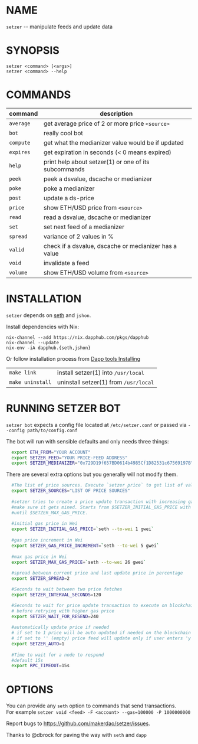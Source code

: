 # NAME
   `setzer` -- manipulate feeds and update data

# SYNOPSIS
   `setzer <command> [<args>]`  
   `setzer <command> --help`

# COMMANDS

  | command    |      description                                           |
  |------------|------------------------------------------------------------|
  |`average`   |      get average price of 2 or more price `<source>`       |
  |`bot`       |      really cool bot                                       |
  |`compute`   |      get what the medianizer value would be if updated     |
  |`expires`   |      get expiration in seconds (< 0 means expired)         |
  |`help`      |      print help about setzer(1) or one of its subcommands  |
  |`peek`      |      peek a dsvalue, dscache or medianizer                 |
  |`poke`      |      poke a medianizer                                     |
  |`post`      |      update a ds-price                                     |
  |`price`     |      show ETH/USD price from `<source>`                    |
  |`read`      |      read a dsvalue, dscache or medianizer                 |
  |`set`       |      set next feed of a medianizer                         |
  |`spread`    |      variance of 2 values in %                             |
  |`valid`     |      check if a dsvalue, dscache or medianizer has a value |
  |`void`      |      invalidate a feed                                     |
  |`volume`    |      show ETH/USD volume from `<source>`                   |


# INSTALLATION

`setzer` depends on [seth](https://dapp.tools/seth/) and `jshon`.

Install dependencies with Nix:

```
nix-channel --add https://nix.dapphub.com/pkgs/dapphub
nix-channel --update
nix-env -iA dapphub.{seth,jshon}
```

Or follow installation process from [Dapp tools Installing](https://dapp.tools)

   |                |                                        |
   |----------------|----------------------------------------| 
   |`make link`     |  install setzer(1) into `/usr/local`   |  
   |`make uninstall`|  uninstall setzer(1) from `/usr/local` |

# RUNNING SETZER BOT
  `setzer bot` expects a config file located at `/etc/setzer.conf` or
  passed via `--config path/to/config.conf`

  The bot will run with sensible defaults and only needs three things:

```bash
  export ETH_FROM="YOUR ACCOUNT"
  export SETZER_FEED="YOUR PRICE-FEED ADDRESS"
  export SETZER_MEDIANIZER="0x729D19f657BD0614b4985Cf1D82531c67569197B"
```

There are several extra options but you generally will not modify them.
  
```bash
  #The list of price sources. Execute `setzer price` to get list of valid values!
  export SETZER_SOURCES="LIST OF PRICE SOURCES"
  
  #setzer tries to create a price update transaction with increasing gas price to 
  #make sure it gets mined. Starts from $SETZER_INITIAL_GAS_PRICE with $SETZER_GAS_PRICE_INCREMENT 
  #until $SETZER_MAX_GAS_PRICE. 
 
  #initial gas price in Wei
  export SETZER_INITIAL_GAS_PRICE=`seth --to-wei 1 gwei`
  
  #gas price increment in Wei
  export SETZER_GAS_PRICE_INCREMENT=`seth --to-wei 5 gwei`
  
  #max gas price in Wei
  export SETZER_MAX_GAS_PRICE=`seth --to-wei 26 gwei`
  
  #spread between current price and last update price in percentage
  export SETZER_SPREAD=2

  #Seconds to wait between two price fetches
  export SETZER_INTERVAL_SECONDS=120

  #Seconds to wait for price update transaction to execute on blockchain
  # before retrying with higher gas price
  export SETZER_WAIT_FOR_RESEND=240
  
  #automatically update price if needed
  # if set to 1 price will be auto updated if needed on the blockchain
  # if set to '' (empty) price feed will update only if user enters 'y' 
  export SETZER_AUTO=1
  
  #Time to wait for a node to respond
  #default 15s
  export RPC_TIMEOUT=15s
```

# OPTIONS
   You can provide any `seth` option to commands that send transactions.  
   For example `setzer void <feed> -F <account> --gas=100000 -P 1000000000`

Report bugs to <https://github.com/makerdao/setzer/issues>.

Thanks to @dbrock for paving the way with `seth` and `dapp`
